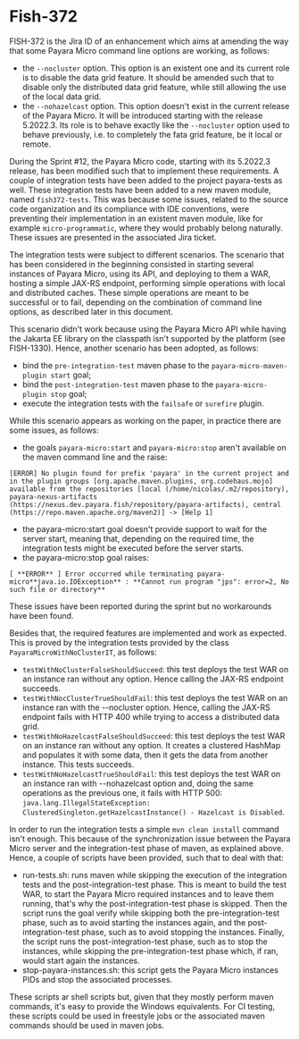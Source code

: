 # Fish-372

FISH-372 is the Jira ID of an enhancement which aims at amending the way that some Payara Micro command line options are working, as follows:

* the `--nocluster` option. This option is an existent one and its current role is to disable the data grid feature. It should be amended such that to disable only the distributed data grid feature, while still allowing the use of the local data grid.
* the `--nohazelcast` option. This option doesn't exist in the current release of the Payara Micro. It will be introduced starting with the release 5.2022.3. Its role is to behave exactly like the `--nocluster` option used to behave previously, i.e. to completely the fata grid feature, be it local or remote.

During the Sprint #12, the Payara Micro code, starting with its 5.2022.3 release, has been modified such that to implement these requirements. A couple of integration tests have been added to the project payara-tests as well. These integration tests have been added to a new maven module, named `fish372-tests`. This was because some issues, related to the source code organization and its compliance with IDE conventions, were preventing their implementation in an existent maven module, like for example `micro-programmatic`, where they would probably belong naturally. These issues are presented in the associated Jira ticket.

The integration tests were subject to different scenarios. The scenario that has been considered in the beginning consisted in starting several instances of Payara Micro, using its API, and deploying to them a WAR, hosting a simple JAX-RS endpoint, performing simple operations with local and distributed caches. These simple operations are meant to be successful or to fail, depending on the combination of command line options, as described later in this document.

This scenario didn't work because using the Payara Micro API while having the Jakarta EE library on the classpath isn't supported by the platform (see FISH-1330). Hence, another scenario has been adopted, as follows:

* bind the `pre-integration-test` maven phase to the `payara-micro-maven-plugin start` goal;
* bind the `post-integration-test` maven phase to the `payara-micro-plugin stop` goal;
* execute the integration tests with the `failsafe` or `surefire` plugin.

While this scenario appears as working on the paper, in practice there are some issues, as follows:

* the goals `payara-micro:start` and `payara-micro:stop` aren't available on the maven command line and the raise:

```
[ERROR] No plugin found for prefix 'payara' in the current project and in the plugin groups [org.apache.maven.plugins, org.codehaus.mojo] available from the repositories [local (/home/nicolas/.m2/repository), payara-nexus-artifacts (https://nexus.dev.payara.fish/repository/payara-artifacts), central (https://repo.maven.apache.org/maven2)] -> [Help 1]
```

* the payara-micro:start goal doesn't provide support to wait for the server start, meaning that, depending on the required time, the integration tests might be executed before the server starts.
* the payara-micro:stop goal raises:

`[ **ERROR** ] Error occurred while terminating payara-micro**java.io.IOException** : **Cannot run program "jps": error=2, No such file or directory**`

These issues have been reported during the sprint but no workarounds have been found.

Besides that, the required features are implemented and work as expected. This is proved by the integration tests provided by the class `PayaraMicroWithNoClusterIT`, as follows:

* `testWithNoClusterFalseShouldSucceed`: this test deploys the test WAR on an instance ran without any option. Hence calling the JAX-RS endpoint succeeds.
* `testWithNocClusterTrueShouldFail`: this test deploys the test WAR on an instance ran with the --nocluster option. Hence, calling the JAX-RS endpoint fails with HTTP 400 while trying to access a distributed data grid.
* `testWithNoHazelcastFalseShouldSucceed`: this test deploys the test WAR on an instance ran without any option. It creates a clustered HashMap and populates it with some data, then it gets the data from another instance. This tests succeeds.
* `testWithNoHazelcastTrueShouldFail`: this test deploys the test WAR on an instance ran with --nohazelcast option and, doing the same operations as the previous one, it fails with HTTP 500: `java.lang.IllegalStateException: ClusteredSingleton.getHazelcastInstance() - Hazelcast is Disabled`.

In order to run the integration tests a simple `mvn clean install` command isn't enough. This because of the synchronization issue between the Payara Micro server and the integration-test phase of maven, as explained above. Hence, a couple of scripts have been provided, such that to deal with that:

* run-tests.sh: runs maven while skipping the execution of the integration tests and the post-integration-test phase. This is meant to build the test WAR, to start the Payara Micro required instances and to leave them running, that's why the post-integration-test phase is skipped. Then the script runs the goal verify while skipping both the pre-integration-test phase, such as to avoid starting the instances again, and the post-integration-test phase, such as to avoid stopping the instances. Finally, the script runs the post-integration-test phase, such as to stop the instances, while skipping the pre-integration-test phase which, if ran, would start again the instances.
* stop-payara-instances.sh: this script gets the Payara Micro instances PIDs and stop the associated processes.

These scripts ar shell scripts but, given that they mostly perform maven commands, it's easy to provide the Windows equivalents. For CI testing, these scripts could be used in freestyle jobs or the associated maven commands should be used in maven jobs.
